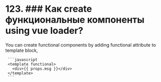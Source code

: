 # 123. ### Как create функциональные компоненты using vue loader?

You can create functional components by adding functional attribute to template block,

     ```javascript
     <template functional>
       <div>{{ props.msg }}</div>
     </template>
     ```